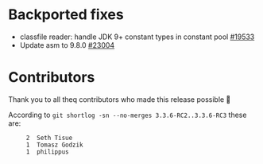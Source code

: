 # Backported fixes

- classfile reader: handle JDK 9+ constant types in constant pool [#19533](https://github.com/scala/scala3/pull/19533)
- Update asm to 9.8.0 [#23004](https://github.com/scala/scala3/pull/23004)

# Contributors

Thank you to all theq contributors who made this release possible 🎉

According to `git shortlog -sn --no-merges 3.3.6-RC2..3.3.6-RC3` these are:

```
     2  Seth Tisue
     1  Tomasz Godzik
     1  philippus
```
